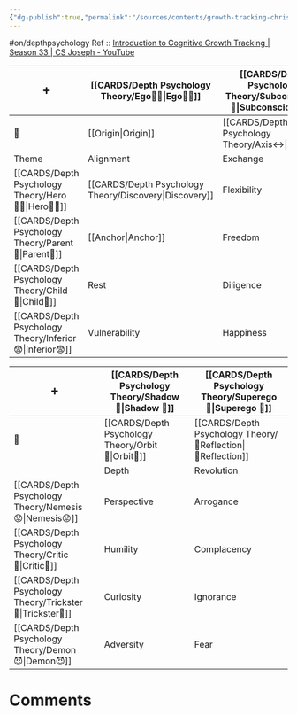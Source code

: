 ```yaml
---
{"dg-publish":true,"permalink":"/sources/contents/growth-tracking-chris-taylor/","created":"2023-04-08T18:40:05.302+02:00","updated":"2023-04-23T11:02:59.797+02:00"}
---
```


#on/depthpsychology 
Ref :: [Introduction to Cognitive Growth Tracking | Season 33 | CS Joseph - YouTube](https://www.youtube.com/watch?v=Ni_1xfd_Kt8&t=283s)

|    ➕    | [[CARDS/Depth Psychology Theory/Ego🙋‍♂️\|Ego🙋‍♂️]]          | [[CARDS/Depth Psychology Theory/Subconscious 🤸\|Subconscious 🤸]]            |
| ---------------- | ------------- | -------------- |
|  🔗                | [[Origin\|Origin]]    | [[CARDS/Depth Psychology Theory/Axis↔️\|Axis↔️]]    |
| Theme            | Alignment     | Exchange     |
| [[CARDS/Depth Psychology Theory/Hero🦸‍♂️\|Hero🦸‍♂️]]   | [[CARDS/Depth Psychology Theory/Discovery\|Discovery]] | Flexibility    |
| [[CARDS/Depth Psychology Theory/Parent🤨\|Parent🤨]]    | [[Anchor\|Anchor]]    | Freedom        |
| [[CARDS/Depth Psychology Theory/Child👼\|Child👼]]     | Rest          | Diligence      |
| [[CARDS/Depth Psychology Theory/Inferior😨\|Inferior😨]]  | Vulnerability | Happiness      |

| ➕  | [[CARDS/Depth Psychology Theory/Shadow 👤\|Shadow 👤]]           | [[CARDS/Depth Psychology Theory/Superego 👹\|Superego 👹]]     |                
| ---------------- | ------------ | -------------- |
|     🔗             | [[CARDS/Depth Psychology Theory/Orbit💫\|Orbit💫]] | [[CARDS/Depth Psychology Theory/🔀Reflection\|🔀Reflection]] |
|                  | Depth        | Revolution     |
| [[CARDS/Depth Psychology Theory/Nemesis😟\|Nemesis😟]]   | Perspective  | Arrogance      |
| [[CARDS/Depth Psychology Theory/Critic🤔\|Critic🤔]]    | Humility     | Complacency    |
| [[CARDS/Depth Psychology Theory/Trickster🤡\|Trickster🤡]] | Curiosity    | Ignorance      |
| [[CARDS/Depth Psychology Theory/Demon😈\|Demon😈]]     | Adversity    | Fear           |

# Comments 
<script src="https://utteranc.es/client.js"
        repo="Heart4sides/Comment_Section"
        issue-term="pathname"
        theme="gruvbox-dark"
        crossorigin="anonymous"
        async>
</script>
